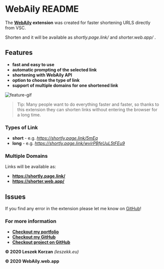 # WebAily README

The **[WebAily](https://webaily.web.app) extension** was created for faster shortening URLS directly from VSC.

Shorten and it will be available as *shortly.page.link/* and *shorter.web.app/* .

## Features

* **fast and easy to use**
* **automatic prompting of the selected link**
* **shortening with WebAily API**
* **option to choose the type of link**
* **support of multiple domains for one shortened link**


![feature-gif](https://raw.githubusercontent.com/leszekkorzan/WebAily-Short-VSC/master/feature-gif.gif)

> Tip: Many people want to do everything faster and faster, so thanks to this extension they can shorten links without entering the browser for a long time.

### Types of Link
* **short** - e.g. *https://shortly.page.link/5mEq*
* **long** - e.g. *https://shortly.page.link/wvirPBfeUuL5tFEu9*

### Multiple Domains
Links will be available as:
* **https://shortly.page.link/**
* **https://shorter.web.app/**

## Issues

If you find any error in the extension please let me know on [GitHub](https://github.com/leszekkorzan/WebAily-Short-VSC/issues)!

### For more information

* **[Checkout my portfolio](https://leszekk.eu)**
* **[Checkout my GitHub](https://github.com/leszekkorzan)**
* **[Checkout project on GitHub](https://github.com/leszekkorzan/WebAily-Short-VSC)**

**&copy; 2020 Leszek Korzan** *(leszekk.eu)*

**&copy; 2020 WebAily.web.app**